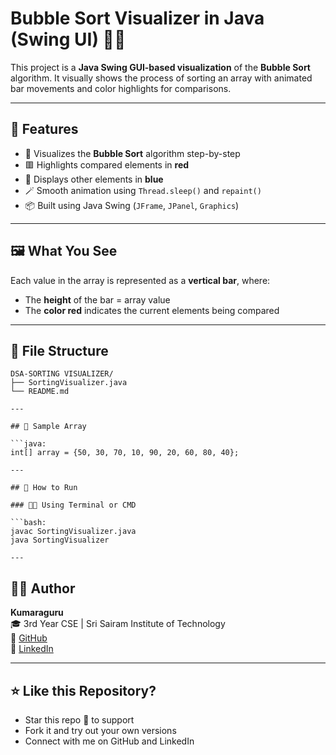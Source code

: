 # Bubble Sort Visualizer in Java (Swing UI) 🧮🎨

This project is a **Java Swing GUI-based visualization** of the **Bubble Sort** algorithm. It visually shows the process of sorting an array with animated bar movements and color highlights for comparisons.

---

## 🎯 Features

- 🧠 Visualizes the **Bubble Sort** algorithm step-by-step
- 🟥 Highlights compared elements in **red**
- 🔵 Displays other elements in **blue**
- 🪄 Smooth animation using `Thread.sleep()` and `repaint()`
- 📦 Built using Java Swing (`JFrame`, `JPanel`, `Graphics`)

---

## 🖼️ What You See

Each value in the array is represented as a **vertical bar**, where:
- The **height** of the bar = array value
- The **color red** indicates the current elements being compared

---

## 📁 File Structure

```
DSA-SORTING VISUALIZER/
├── SortingVisualizer.java
└── README.md

---

## 🧪 Sample Array

```java:
int[] array = {50, 30, 70, 10, 90, 20, 60, 80, 40};

---

## 🚀 How to Run

### 🧑‍💻 Using Terminal or CMD

```bash:
javac SortingVisualizer.java
java SortingVisualizer

---
```
## 👨‍💻 Author

**Kumaraguru**  
🎓 3rd Year CSE | Sri Sairam Institute of Technology  
🔗 [GitHub](https://github.com/guru-kumara)  
🔗 [LinkedIn](https://www.linkedin.com/in/kumara-guru1/)

---

## ⭐ Like this Repository?

- Star this repo 🌟 to support
- Fork it and try out your own versions
- Connect with me on GitHub and LinkedIn

